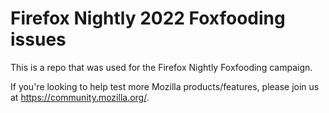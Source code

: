 # Firefox Nightly 2022 Foxfooding issues

This is a repo that was used for the Firefox Nightly Foxfooding campaign.

If you're looking to help test more Mozilla products/features, please join us at https://community.mozilla.org/.

